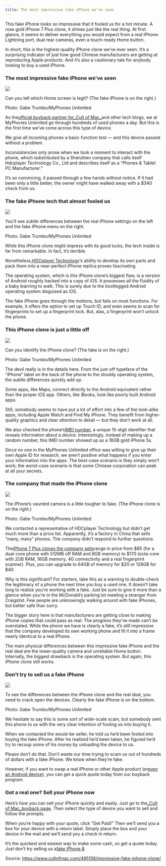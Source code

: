 ```yaml
---
title: The most impressive fake iPhone we’ve seen
---
```


This fake iPhone looks so impressive that it fooled us for a hot minute. A rose gold iPhone 7 Plus clone, it shines just like the real thing. At first glance, it seems to deliver everything you would expect from a real iPhone: Lightning port, dual rear cameras, even a touch-ready Home button.

In short, this is the highest-quality iPhone clone we’ve ever seen. It’s a surprising indicator of just how good Chinese manufacturers are getting at reproducing Apple products. And it’s also a cautionary tale for anybody looking to buy a used iPhone.

### The most impressive fake iPhone we’ve seen

![](http://img1.tuicool.com/nqMjAjJ.jpg!web)

Can you tell which Home screen is legit? \(The fake iPhone is on the right.\)

Photo: Gabe Trumbo/MyPhones Unlimited

As the[official buyback partner for_Cult of Mac_](http://buyback.cultofmac.com/sell-now)and other tech blogs, we at MyPhones Unlimited go through hundreds of used phones a day. But this is the first time we’ve come across this type of device.

We give all incoming phones a basic function test — and this device passed without a problem.

Inconsistencies only arose when we took a moment to interact with the phone, which isdistributed by a Shenzhen company that calls itself Hdcplayer Technology Co., Ltd and describes itself as a “Phones & Tablet PC Manufacturer.”

It’s so convincing, it passed through a few hands without notice. If it had been only a little better, the owner might have walked away with a $340 check from us.

### The fake iPhone tech that almost fooled us

![](http://img2.tuicool.com/yUFnUnR.jpg!web)

You’ll see subtle differences between the real iPhone settings on the left and the fake iPhone menu on the right.

Photo: Gabe Trumbo/MyPhones Unlimited

While this iPhone clone might impress with its good lucks, the tech inside is far from remarkable. In fact, it’s terrible.

Nonetheless,[HDCplayer Technology](http://www.hdcplayer.com/)‘s ability to develop its own parts and pack them into a near-perfect iPhone replica proves fascinating.

The operating system, which is this iPhone clone’s biggest flaw, is a version of Android roughly hacked into a copy of iOS. It possesses all the fluidity of a baby learning to walk. This is surely due to the bootlegged Android operating system disguised as iOS.

The fake iPhone goes through the motions, but fails on most functions. For example, it offers the option to set up Touch ID, and even seems to scan for fingerprints to set up a fingerprint lock. But, alas, a fingerprint won’t unlock the phone.

### This iPhone clone is just a little off

![](http://img1.tuicool.com/fMFv22B.jpg!web)

Can you identify the iPhone clone? \(The fake is on the right.\)

Photo: Gabe Trumbo/MyPhones Unlimited

The devil really is in the details here. From the just-off typeface of the “iPhone” label on the back of the phone to the shoddy operating system, the subtle differences quickly add up.

Some apps, like Maps, connect directly to the Android equivalent rather than the proper iOS app. Others, like iBooks, look like poorly built Android apps.

Still, somebody seems to have put a lot of effort into a few of the look-alike apps, including Apple Watch and Find My iPhone. They benefit from higher-quality graphics and clear attention to detail — but they don’t work at all.

We also checked the phone’s[IMEI number](http://www.imei.info/), a unique 15-digit identifier that reveals information about a device. Interestingly, instead of making up a random number, this IMEI number showed up as a 16GB gold iPhone 5s.

Since no one in the MyPhones Unlimited office was willing to give up their own Apple ID for research, we aren’t positive what happens if you enter your information into the apps. The best-case scenario is they simply won’t work; the worst-case scenario is that some Chinese corporation can peek at all your secrets.

### The company that made the iPhone clone

![](http://img0.tuicool.com/MRJVzu2.jpg!web)

The iPhone’s vaunted camera is a little tougher to fake. \(The iPhone clone is on the right.\)

Photo: Gabe Trumbo/MyPhones Unlimited

We contacted a representative of HDCplayer Technology but didn’t get much more than a price list. Apparently, it’s a factory in China that sells “many, many” phones. The company didn’t respond to further questions.

The[iPhone 7 Plus clones the company sells](http://www.hdcplayer.com/?Product/Apple-phones/1:1-iPhone/Best-HDC-Apple-iPhone-7-Plus-Cheap-Buy-Wholesale.html)range in price from $85 \(for a dual-core phone with 512MB off RAM and 8GB memory\) to $170 \(octa-core with 2GB RAM, 16GB memory, 4G connectivity and a real fingerprint scanner\). Plus, you can upgrade to 64GB of memory for $20 or 128GB for $40.

Why is this significant? For starters, take this as a warning to double-check the legitimacy of a phone the next time you buy a used one. It doesn’t take long to realize you’re working with a fake. Just be sure to give it more than a glance when you’re in the McDonald’s parking lot meeting a stranger from Craigslist. Few people are unknowingly walking around with fake iPhones, but better safe than sorry.

The bigger story here is that manufacturers are getting close to making iPhone copies that could pass as real. The progress they’ve made can’t be overstated. While the phone we have is clearly a fake, it’s still impressive that the company developed its own working phone and fit it into a frame nearly identical to a real iPhone.

The main physical differences between this impressive fake iPhone and the real deal are the lower-quality camera and unreliable Home button. Internally, the biggest drawback is the operating system. But again, this iPhone clone still works.

### Don’t try to sell us a fake iPhone

![](http://img1.tuicool.com/bEFVZjA.jpg!web)

To see the differences between the iPhone clone and the real deal, you need to crack open the devices. Clearly the fake iPhone is on the bottom.

Photo: Gabe Trumbo/MyPhones Unlimited

We hesitate to say this is some sort of wide-scale scam, but somebody sent this phone to us with the very clear intention of fooling us into buying it.

When we contacted the would-be seller, he told us he’d been fooled into buying the fake iPhone. After he realized he’d been taken, he figured he’d try to recoup some of his money by unloading the device to us.

Please don’t do that. Don’t waste our time trying to scam us out of hundreds of dollars with a fake iPhone. We know when they’re fake.

However, if you want to swap a real iPhone or other Apple product \(or[even an Android device](http://cultofandroid.myphonesunlimited.com/)\), you can get a quick quote today from our buyback program.

### Got a real one? Sell your iPhone now

Here’s how you can sell your iPhone quickly and easily. Just go to the[_Cult of Mac_buyback page](http://buyback.cultofmac.com/sell-now). Then select the type of device you want to sell and follow the prompts.

When you’re happy with your quote, click “Get Paid!” Then we’ll send you a box for your device with a return label. Simply place the box and your device in the mail and we’ll send you a check in return.

It’s the quickest and easiest way to make some cash, so get a quote today. Just don’t try selling us a[fake iPhone 8](http://www.hdcplayer.com/?Product/Apple-phones/1:1-iPhone/Best-iPhone-8-Plus-Copy-Phone-For-Sale-China.html).



Source:  https://www.cultofmac.com/495158/impressive-fake-iphone-clone/
